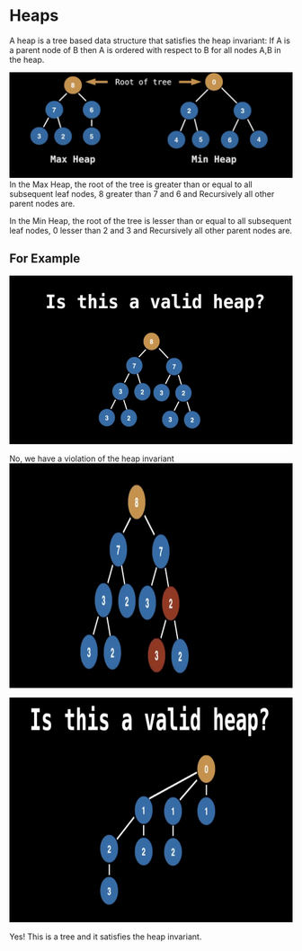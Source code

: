 # Heaps

A heap is a tree based data structure that satisfies the heap invariant: If A is a parent node of B then A is ordered with respect to B for all nodes A,B in the heap.

  <img src="/Assets/1.png" width="900" />
In the Max Heap, the root of the tree is greater than or equal to all subsequent leaf nodes, 8 greater than 7 and 6 and Recursively all other parent nodes are.

In the Min Heap, the root of the tree is lesser than or equal to all subsequent leaf nodes, 0 lesser than 2 and 3 and Recursively all other parent nodes are.

## For Example

  <img src="/Assets/2.png" width="600" height = "300"/>

No, we have a violation of the heap invariant
    <img src="/Assets/3.png" width="600" height = "400" />

  <img src="/Assets/4.png" width="600" height = "400"/>

Yes! This is a tree and it satisfies the heap invariant.
